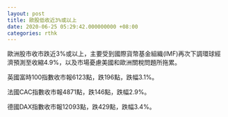 ```yaml
---
layout: post
title: 歐股低收近3%或以上
date: 2020-06-25 05:29:42.000000000 +08:00
categories: rthk
---
```


歐洲股市收市跌近3%或以上，主要受到國際貨幣基金組織(IMF)再次下調環球經濟預測至收縮4.9%，以及市場憂慮美國和歐洲關稅問題所拖累。

英國富時100指數收市報6123點，跌196點，跌幅3.1%。

法國CAC指數收市報4871點，跌146點，跌幅2.9%。

德國DAX指數收市報12093點，跌429點，跌幅3.4%。
